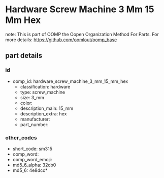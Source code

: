 # Hardware Screw Machine 3 Mm 15 Mm Hex  

note: This is part of OOMP the Oopen Organization Method For Parts. For more details: https://github.com/oomlout/oomp_base

##  part details





### id
* oomp_id: hardware_screw_machine_3_mm_15_mm_hex
  * classification: hardware
  * type: screw_machine
  * size: 3_mm
  * color: 
  * description_main: 15_mm
  * description_extra: hex
  * manufacturer: 
  * part_number: 

### other_codes
* short_code: sm315
* oomp_word: 
* oomp_word_emoji: 
* md5_6_alpha: 32cb0
* md5_6: 4e8dcc* 